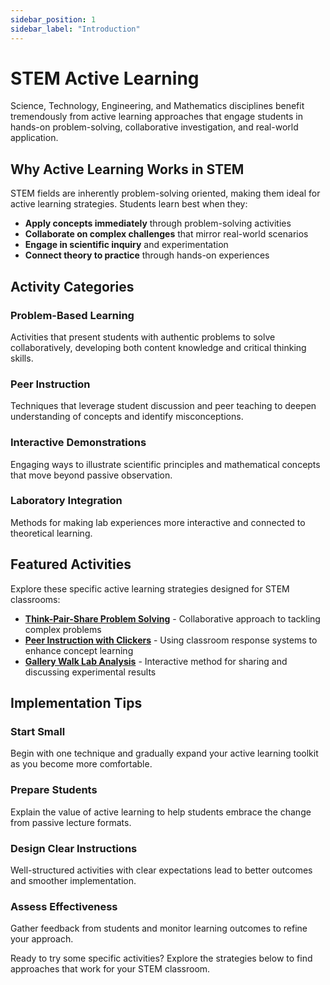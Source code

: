 ```yaml
---
sidebar_position: 1
sidebar_label: "Introduction"
---
```


# STEM Active Learning

Science, Technology, Engineering, and Mathematics disciplines benefit tremendously from active learning approaches that engage students in hands-on problem-solving, collaborative investigation, and real-world application.

## Why Active Learning Works in STEM

STEM fields are inherently problem-solving oriented, making them ideal for active learning strategies. Students learn best when they:

- **Apply concepts immediately** through problem-solving activities
- **Collaborate on complex challenges** that mirror real-world scenarios  
- **Engage in scientific inquiry** and experimentation
- **Connect theory to practice** through hands-on experiences

## Activity Categories

### Problem-Based Learning
Activities that present students with authentic problems to solve collaboratively, developing both content knowledge and critical thinking skills.

### Peer Instruction
Techniques that leverage student discussion and peer teaching to deepen understanding of concepts and identify misconceptions.

### Interactive Demonstrations
Engaging ways to illustrate scientific principles and mathematical concepts that move beyond passive observation.

### Laboratory Integration
Methods for making lab experiences more interactive and connected to theoretical learning.

## Featured Activities

Explore these specific active learning strategies designed for STEM classrooms:

- **[Think-Pair-Share Problem Solving](./think-pair-share-problem-solving)** - Collaborative approach to tackling complex problems
- **[Peer Instruction with Clickers](./peer-instruction-clickers)** - Using classroom response systems to enhance concept learning  
- **[Gallery Walk Lab Analysis](./gallery-walk-lab-analysis)** - Interactive method for sharing and discussing experimental results

## Implementation Tips

### Start Small
Begin with one technique and gradually expand your active learning toolkit as you become more comfortable.

### Prepare Students  
Explain the value of active learning to help students embrace the change from passive lecture formats.

### Design Clear Instructions
Well-structured activities with clear expectations lead to better outcomes and smoother implementation.

### Assess Effectiveness
Gather feedback from students and monitor learning outcomes to refine your approach.

Ready to try some specific activities? Explore the strategies below to find approaches that work for your STEM classroom.